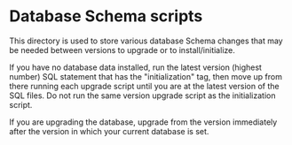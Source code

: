 Database Schema scripts
=========
This directory is used to store various database Schema changes that may be needed between versions to upgrade or to install/initialize.

If you have no database data installed, run the latest version (highest number) SQL statement that has the "initialization" tag, then move up from there running each upgrade script until you are at the latest version of the SQL files. Do not run the same version upgrade script as the initialization script.

If you are upgrading the database, upgrade from the version immediately after the version in which your current database is set.